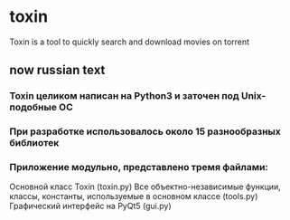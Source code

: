 # toxin
Toxin is a tool to quickly search and download movies on torrent
## now russian text
### Toxin целиком написан на Python3 и заточен под Unix-подобные ОС
### При разработке использовалось около 15 разнообразных библиотек
### Приложение модульно, представлено тремя файлами:
Основной класс Toxin (toxin.py)
Все объектно-независимые функции, классы, константы, используемые в основном классе (tools.py)
Графический интерфейс на PyQt5 (gui.py)

